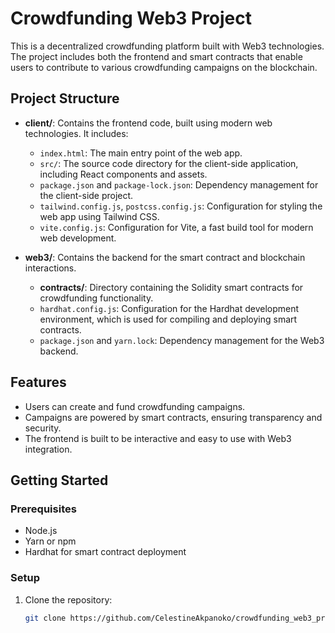 # Crowdfunding Web3 Project

This is a decentralized crowdfunding platform built with Web3 technologies. The project includes both the frontend and smart contracts that enable users to contribute to various crowdfunding campaigns on the blockchain.

## Project Structure

- **client/**: Contains the frontend code, built using modern web technologies. It includes:
  - `index.html`: The main entry point of the web app.
  - `src/`: The source code directory for the client-side application, including React components and assets.
  - `package.json` and `package-lock.json`: Dependency management for the client-side project.
  - `tailwind.config.js`, `postcss.config.js`: Configuration for styling the web app using Tailwind CSS.
  - `vite.config.js`: Configuration for Vite, a fast build tool for modern web development.
  
- **web3/**: Contains the backend for the smart contract and blockchain interactions.
  - **contracts/**: Directory containing the Solidity smart contracts for crowdfunding functionality.
  - `hardhat.config.js`: Configuration for the Hardhat development environment, which is used for compiling and deploying smart contracts.
  - `package.json` and `yarn.lock`: Dependency management for the Web3 backend.
  
## Features

- Users can create and fund crowdfunding campaigns.
- Campaigns are powered by smart contracts, ensuring transparency and security.
- The frontend is built to be interactive and easy to use with Web3 integration.

## Getting Started

### Prerequisites

- Node.js
- Yarn or npm
- Hardhat for smart contract deployment

### Setup

1. Clone the repository:
   ```bash
   git clone https://github.com/CelestineAkpanoko/crowdfunding_web3_project.git
